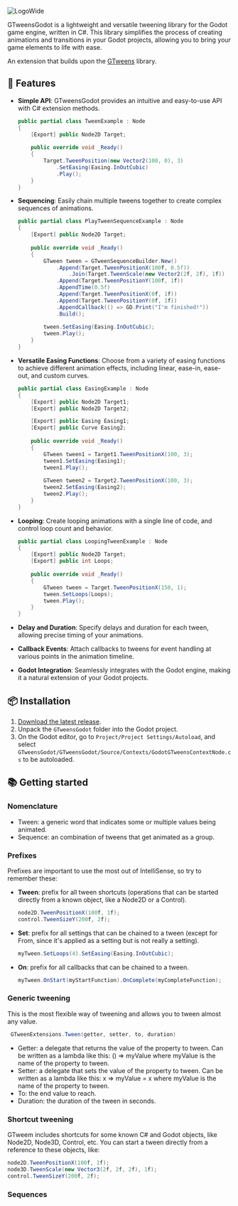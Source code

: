 ![LogoWide](https://github.com/Guillemsc/GTweensGodot/assets/17142208/704636fa-27da-42c3-b9c5-a5bc6e6a870c)

GTweensGodot is a lightweight and versatile tweening library for the Godot game engine, written in C#. 
This library simplifies the process of creating animations and transitions in your Godot projects, allowing you to bring your game elements to life with ease.

An extension that builds upon the [GTweens](https://github.com/Guillemsc/GTweens) library.

## 🤜 Features
- **Simple API**: GTweensGodot provides an intuitive and easy-to-use API with C# extension methods.
	```csharp
	public partial class TweenExample : Node
	{
	    [Export] public Node2D Target;
		
	    public override void _Ready()
	    {
	        Target.TweenPosition(new Vector2(100, 0), 3)
	            .SetEasing(Easing.InOutCubic)
	            .Play();
	    }
	}
	```

- **Sequencing**: Easily chain multiple tweens together to create complex sequences of animations.
	```csharp
	public partial class PlayTweenSequenceExample : Node
	{
	    [Export] public Node2D Target;
		
	    public override void _Ready()
	    {
	        GTween tween = GTweenSequenceBuilder.New()
	            .Append(Target.TweenPositionX(100f, 0.5f))
	            	.Join(Target.TweenScale(new Vector2(2f, 2f), 1f))
	            .Append(Target.TweenPositionY(100f, 1f))
	            .AppendTime(0.5f)
	            .Append(Target.TweenPositionX(0f, 1f))
	            .Append(Target.TweenPositionY(0f, 1f))
	            .AppendCallback(() => GD.Print("I'm finished!"))
	            .Build();
	        
	        tween.SetEasing(Easing.InOutCubic);
	        tween.Play();
	    }
	}
	```

- **Versatile Easing Functions**: Choose from a variety of easing functions to achieve different animation effects, including linear, ease-in, ease-out, and custom curves.
	```csharp
	public partial class EasingExample : Node
	{
	    [Export] public Node2D Target1;
	    [Export] public Node2D Target2;
	
	    [Export] public Easing Easing1;
	    [Export] public Curve Easing2;
		
	    public override void _Ready()
	    {
	        GTween tween1 = Target1.TweenPositionX(100, 3);
	        tween1.SetEasing(Easing1);
	        tween1.Play();
	        
	        GTween tween2 = Target2.TweenPositionX(100, 3);
	        tween2.SetEasing(Easing2);
	        tween2.Play();
	    }
	}
	```
  
- **Looping**: Create looping animations with a single line of code, and control loop count and behavior.
	```csharp
	public partial class LoopingTweenExample : Node
	{
	    [Export] public Node2D Target;
	    [Export] public int Loops;
		
	    public override void _Ready()
	    {
	        GTween tween = Target.TweenPositionX(150, 1);
	        tween.SetLoops(Loops);
	        tween.Play();
	    }
	}
	```
  
- **Delay and Duration**: Specify delays and duration for each tween, allowing precise timing of your animations.
- **Callback Events**: Attach callbacks to tweens for event handling at various points in the animation timeline.
- **Godot Integration**: Seamlessly integrates with the Godot engine, making it a natural extension of your Godot projects.

## 📦 Installation
1. [Download the latest release](https://github.com/Guillemsc/GTweensGodot/releases/latest).
2. Unpack the `GTweensGodot` folder into the Godot project.
3. On the Godot editor, go to `Project/Project Settings/Autoload`, and select `GTweensGodot/GTweensGodot/Source/Contexts/GodotGTweensContextNode.cs` to be autoloaded.

## 📚 Getting started
### Nomenclature
- Tween: a generic word that indicates some or multiple values being animated.
- Sequence: an combination of tweens that get animated as a group.

### Prefixes
Prefixes are important to use the most out of IntelliSense, so try to remember these:
- **Tween**: prefix for all tween shortcuts (operations that can be started directly from a known object, like a Node2D or a Control).
	```csharp
	node2D.TweenPositionX(100f, 1f);
	﻿﻿﻿﻿﻿﻿﻿﻿control.TweenSizeY(200f, 2f);
	```
- **Set**: prefix for all settings that can be chained to a tween (except for From, since it's applied as a setting but is not really a setting).
	```csharp
	myTween.SetLoops(4).SetEasing(Easing.InOutCubic);
	```
- **On**: prefix for all callbacks that can be chained to a tween.
	```csharp
	myTween.OnStart(myStartFunction).OnComplete(myCompleteFunction);
	```
 
### Generic tweening
This is the most flexible way of tweening and allows you to tween almost any value.
```csharp
 GTweenExtensions.Tween(getter, setter, to, duration)
```
- Getter: a delegate that returns the value of the property to tween. Can be written as a lambda like this: () => myValue
where myValue is the name of the property to tween.
- Setter: a delegate that sets the value of the property to tween. Can be written as a lambda like this: x => myValue = x
where myValue is the name of the property to tween.
- To: the end value to reach.
- Duration: the duration of the tween in seconds.

### Shortcut tweening
GTweem includes shortcuts for some known C# and Godot objects, like Node2D, Node3D, Control, etc. You can start a tween directly from a reference to these objects, like:
```csharp
node2D.TweenPositionX(100f, 1f);
node3D.TweenScale(new Vector3(2f, 2f, 2f), 1f);
﻿﻿﻿﻿﻿﻿﻿﻿control.TweenSizeY(200f, 2f);
```

### Sequences
 
